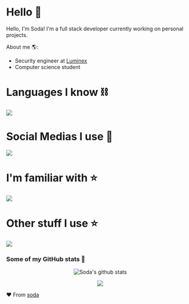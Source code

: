 # Hello 👋

Hello, I'm Soda! I'm a full stack developer currently working on personal projects.

About me 🌎:
- Security engineer at <a href="https://www.luminex.com/">Luminex</a>
- Computer science student

# Languages I know ⛓️
<img src="https://skillicons.dev/icons?i=python,nodejs,cpp,c,html,css,php,js,java,react">

# Social Medias I use 🎥
<img src="https://skillicons.dev/icons?i=instagram,discord,github,replit,gmail">

# I'm familiar with ⭐
<img src="https://skillicons.dev/icons?i=linux,windows,apple,mint,arch">

# Other stuff I use ⭐
<img src="https://skillicons.dev/icons?i=ps,pr,visualstudio,pycharm,blender">

### Some of my GitHub stats 🚀
<p align="center" >
<img alt="Soda's github stats" src="https://github-readme-stats.vercel.app/api?username=sodareverse&show_icons=true&theme=merko"  > </p>

<p align="center">
<img src="https://streak-stats.demolab.com/?user=sodareverse&theme=merko">
</p>


❤ From [soda](https://github.com/sodareverse)
